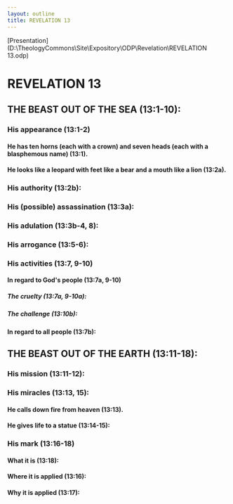 ```yaml
---
layout: outline
title: REVELATION 13
---
```

[Presentation](D:\TheologyCommons\Site\Expository\ODP\Revelation\REVELATION 13.odp)
# REVELATION 13
## THE BEAST OUT OF THE SEA (13:1-10): 
###  His appearance (13:1-2) 
####  He has ten horns (each with a crown) and seven heads (each with a blasphemous name) (13:1). 
####  He looks like a leopard with feet like a bear and a mouth like a lion (13:2a). 
###  His authority (13:2b): 
###  His (possible) assassination (13:3a): 
###  His adulation (13:3b-4, 8): 
###  His arrogance (13:5-6): 
###  His activities (13:7, 9-10) 
####  In regard to God\'s people (13:7a, 9-10) 
#####  The cruelty (13:7a, 9-10a): 
#####  The challenge (13:10b): 
####  In regard to all people (13:7b): 
## THE BEAST OUT OF THE EARTH (13:11-18): 
###  His mission (13:11-12): 
###  His miracles (13:13, 15): 
####  He calls down fire from heaven (13:13). 
####  He gives life to a statue (13:14-15): 
###  His mark (13:16-18) 
####  What it is (13:18): 
####  Where it is applied (13:16): 
####  Why it is applied (13:17): 
